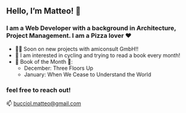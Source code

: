 ## Hello, I’m Matteo! 🍕


### I am a Web Developer with a background in Architecture, Project Management. I am a Pizza lover ♥️

- 🧑‍💻 Soon on new projects with amiconsult GmbH!!
- 👀 I am interested in cycling and trying to read a book every month!
- 🌱 Book of the Month 📖:
   * December: Three Floors Up
   * January: When We Cease to Understand the World


### feel free to reach out! 
📫 bucciol.matteo@gmail.com


<!---
matteobu/matteobu is a ✨ special ✨ repository because its `README.md` (this file) appears on your GitHub profile.
You can click the Preview link to take a look at your changes.
--->
